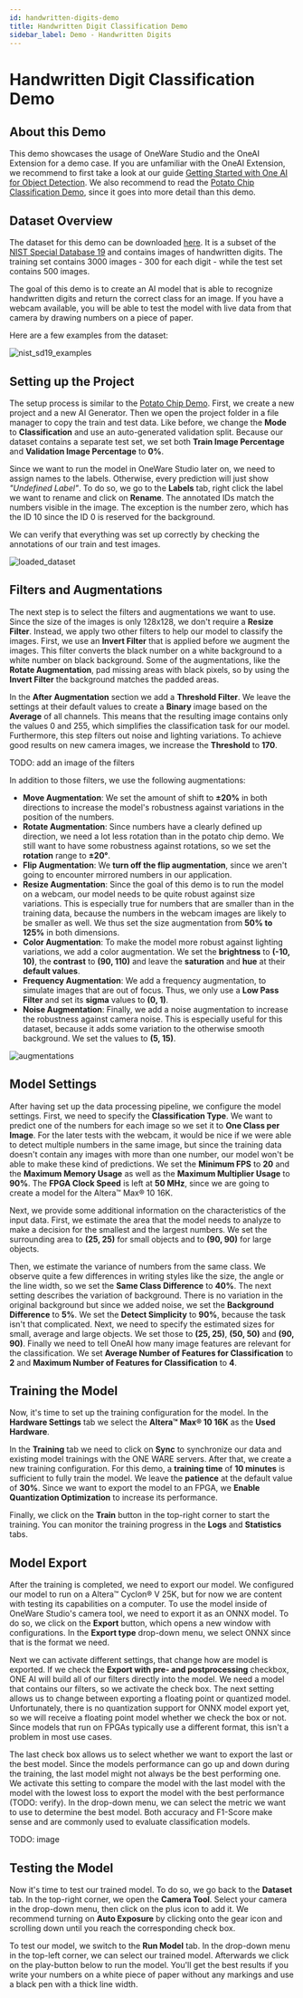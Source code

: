 ```yaml
---
id: handwritten-digits-demo
title: Handwritten Digit Classification Demo
sidebar_label: Demo - Handwritten Digits
---
```

# Handwritten Digit Classification Demo

## About this Demo
This demo showcases the usage of OneWare Studio and the OneAI Extension for a demo case. If you are unfamiliar with the OneAI Extension, we recommend to first take a look at our guide [Getting Started with One AI for Object Detection](/docs/one-ai/01-get-started.md). We also recommend to read the [Potato Chip Classification Demo](/docs/one-ai/02-potato-chip-demo.md), since it goes into more detail than this demo.

## Dataset Overview
The dataset for this demo can be downloaded [here](https://github.com/one-ware/OneAI_demo_datasets/blob/main/nist_sd19_subset.zip). It is a subset of the [NIST Special Database 19](https://www.nist.gov/srd/nist-special-database-19) and contains images of handwritten digits. The training set contains 3000 images - 300 for each digit - while the test set contains 500 images.

The goal of this demo is to create an AI model that is able to recognize handwritten digits and return the correct class for an image. If you have a webcam available, you will be able to test the model with live data from that camera by drawing numbers on a piece of paper.

Here are a few examples from the dataset:

![nist_sd19_examples](/img/ai/one_ai_plugin/demos/handwritten-digits/nist_sd19_examples.jpg)

## Setting up the Project
The setup process is similar to the [Potato Chip Demo](/docs/one-ai/02-potato-chip-demo.md#setting-up-the-project-and-loading-the-data). First, we create a new project and a new AI Generator. Then we open the project folder in a file manager to copy the train and test data. Like before, we change the **Mode** to **Classification** and use an auto-generated validation split. Because our dataset contains a separate test set, we set both **Train Image Percentage** and **Validation Image Percentage** to **0%**.

Since we want to run the model in OneWare Studio later on, we need to assign names to the labels. Otherwise, every prediction will just show *"Undefined Label"*. To do so, we go to the **Labels** tab, right click the label we want to rename and click on **Rename**. The annotated IDs match the numbers visible in the image. The exception is the number zero, which has the ID 10 since the ID 0 is reserved for the background.

We can verify that everything was set up correctly by checking the annotations of our train and test images.

![loaded_dataset](/img/ai/one_ai_plugin/demos/handwritten-digits/nist_sd19_loaded_dataset.jpg)

## Filters and Augmentations
The next step is to select the filters and augmentations we want to use. Since the size of the images is only 128x128, we don't require a **Resize Filter**. Instead, we apply two other filters to help our model to classify the images. First, we use an **Invert Filter** that is applied before we augment the images. This filter converts the black number on a white background to a white number on black background. Some of the augmentations, like the **Rotate Augmentation**, pad missing areas with black pixels, so by using the **Invert Filter** the background matches the padded areas.

In the **After Augmentation** section we add a **Threshold Filter**. We leave the settings at their default values to create a **Binary** image based on the **Average** of all channels. This means that the resulting image contains only the values 0 and 255, which simplifies the classification task for our model. Furthermore, this step filters out noise and lighting variations. To achieve good results on new camera images, we increase the **Threshold** to **170**.

TODO: add an image of the filters

In addition to those filters, we use the following augmentations:
- **Move Augmentation**: We set the amount of shift to **±20%** in both directions to increase the model's robustness against variations in the position of the numbers.
- **Rotate Augmentation**: Since numbers have a clearly defined up direction, we need a lot less rotation than in the potato chip demo. We still want to have some robustness against rotations, so we set the **rotation** range to **±20°**.
- **Flip Augmentation**: We **turn off the flip augmentation**, since we aren't going to encounter mirrored numbers in our application.
- **Resize Augmentation**: Since the goal of this demo is to run the model on a webcam, our model needs to be quite robust against size variations. This is especially true for numbers that are smaller than in the training data, because the numbers in the webcam images are likely to be smaller as well. We thus set the size augmentation from **50% to 125%** in both dimensions.
- **Color Augmentation**: To make the model more robust against lighting variations, we add a color augmentation. We set the **brightness** to **(-10, 10)**, the **contrast** to **(90, 110)** and leave the **saturation** and **hue** at their **default values**.
- **Frequency Augmentation**: We add a frequency augmentation, to simulate images that are out of focus. Thus, we only use a **Low Pass Filter** and set its **sigma** values to **(0, 1)**.
- **Noise Augmentation**: Finally, we add a noise augmentation to increase the robustness against camera noise. This is especially useful for this dataset, because it adds some variation to the otherwise smooth background. We set the values to **(5, 15)**.

![augmentations](/img/ai/one_ai_plugin/demos/handwritten-digits/nist_sd19_augmentations.jpg)

## Model Settings
After having set up the data processing pipeline, we configure the model settings. First, we need to specify the **Classification Type**. We want to predict one of the numbers for each image so we set it to **One Class per Image**. For the later tests with the webcam, it would be nice if we were able to detect multiple numbers in the same image, but since the training data doesn't contain any images with more than one number, our model won't be able to make these kind of predictions. We set the **Minimum FPS** to **20** and the **Maximum Memory Usage** as well as the **Maximum Multiplier Usage** to **90%**. The **FPGA Clock Speed** is left at **50 MHz**, since we are going to create a model for the Altera™ Max® 10 16K.

Next, we provide some additional information on the characteristics of the input data. First, we estimate the area that the model needs to analyze to make a decision for the smallest and the largest numbers. We set the surrounding area to **(25, 25)** for small objects and to **(90, 90)** for large objects.

Then, we estimate the variance of numbers from the same class. We observe quite a few differences in writing styles like the size, the angle or the line width, so we set the **Same Class Difference** to **40%**. The next setting describes the variation of background. There is no variation in the original background but since we added noise, we set the **Background Difference** to **5%**. We set the **Detect Simplicity** to **90%**, because the task isn't that complicated. Next, we need to specify the estimated sizes for small, average and large objects. We set those to **(25, 25)**, **(50, 50)** and **(90, 90)**. Finally we need to tell OneAI how many image features are relevant for the classification. We set **Average Number of Features for Classification** to **2** and **Maximum Number of Features for Classification** to **4**.

## Training the Model
Now, it's time to set up the training configuration for the model. In the **Hardware Settings** tab we select the **Altera™ Max® 10 16K** as the **Used Hardware**.

In the **Training** tab we need to click on **Sync** to synchronize our data and existing model trainings with the ONE WARE servers. After that, we create a new training configuration. For this demo, a **training time** of **10 minutes** is sufficient to fully train the model. We leave the **patience** at the default value of **30%**. Since we want to export the model to an FPGA, we **Enable Quantization Optimization** to increase its performance.

Finally, we click on the **Train** button in the top-right corner to start the training. You can monitor the training progress in the **Logs** and **Statistics** tabs.

## Model Export
After the training is completed, we need to export our model. We configured our model to run on a Altera™ Cyclon® V 25K, but for now we are content with testing its capabilities on a computer. To use the model inside of OneWare Studio's camera tool, we need to export it as an ONNX model. To do so, we click on the **Export** button, which opens a new window with configurations. In the **Export type** drop-down menu, we select ONNX since that is the format we need.

Next we can activate different settings, that change how are model is exported. If we check the **Export with pre- and postprocessing** checkbox, ONE AI will build all of our filters directly into the model. We need a model that contains our filters, so we activate the check box. The next setting allows us to change between exporting a floating point or quantized model. Unfortunately, there is no quantization support for ONNX model export yet, so we will receive a floating point model whether we check the box or not. Since models that run on FPGAs typically use a different format, this isn't a problem in most use cases.

The last check box allows us to select whether we want to export the last or the best model. Since the models performance can go up and down during the training, the last model might not always be the best performing one. We activate this setting to compare the model with the last model with the model with the lowest loss to export the model with the best performance (TODO: verify). In the drop-down menu, we can select the metric we want to use to determine the best model. Both accuracy and F1-Score make sense and are commonly used to evaluate classification models.

TODO: image

## Testing the Model
Now it's time to test our trained model. To do so, we go back to the **Dataset** tab. In the top-right corner, we open the **Camera Tool**. Select your camera in the drop-down menu, then click on the plus icon to add it. We recommend turning on **Auto Exposure** by clicking onto the gear icon and scrolling down until you reach the corresponding check box.

To test our model, we switch to the **Run Model** tab. In the drop-down menu in the top-left corner, we can select our trained model. Afterwards we click on the play-button below to run the model. You'll get the best results if you write your numbers on a white piece of paper without any markings and use a black pen with a thick line width.